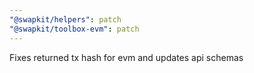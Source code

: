 ```yaml
---
"@swapkit/helpers": patch
"@swapkit/toolbox-evm": patch
---
```


Fixes returned tx hash for evm and updates api schemas
